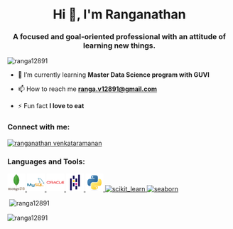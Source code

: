 <h1 align="center">Hi 👋, I'm Ranganathan</h1>
<h3 align="center">A focused and goal-oriented professional with an attitude of learning new things.</h3>

<p align="left"> <img src="https://komarev.com/ghpvc/?username=ranga12891&label=Profile%20views&color=0e75b6&style=flat" alt="ranga12891" /> </p>

- 🌱 I’m currently learning **Master Data Science program with GUVI**

- 📫 How to reach me **ranga.v12891@gmail.com**

- ⚡ Fun fact **I love to eat**

<h3 align="left">Connect with me:</h3>
<p align="left">
<a href="https://linkedin.com/in/ranganathan venkataramanan" target="blank"><img align="center" src="https://raw.githubusercontent.com/rahuldkjain/github-profile-readme-generator/master/src/images/icons/Social/linked-in-alt.svg" alt="ranganathan venkataramanan" height="30" width="40" /></a>
</p>

<h3 align="left">Languages and Tools:</h3>
<p align="left"> <a href="https://www.mongodb.com/" target="_blank" rel="noreferrer"> <img src="https://raw.githubusercontent.com/devicons/devicon/master/icons/mongodb/mongodb-original-wordmark.svg" alt="mongodb" width="40" height="40"/> </a> <a href="https://www.mysql.com/" target="_blank" rel="noreferrer"> <img src="https://raw.githubusercontent.com/devicons/devicon/master/icons/mysql/mysql-original-wordmark.svg" alt="mysql" width="40" height="40"/> </a> <a href="https://www.oracle.com/" target="_blank" rel="noreferrer"> <img src="https://raw.githubusercontent.com/devicons/devicon/master/icons/oracle/oracle-original.svg" alt="oracle" width="40" height="40"/> </a> <a href="https://pandas.pydata.org/" target="_blank" rel="noreferrer"> <img src="https://raw.githubusercontent.com/devicons/devicon/2ae2a900d2f041da66e950e4d48052658d850630/icons/pandas/pandas-original.svg" alt="pandas" width="40" height="40"/> </a> <a href="https://www.python.org" target="_blank" rel="noreferrer"> <img src="https://raw.githubusercontent.com/devicons/devicon/master/icons/python/python-original.svg" alt="python" width="40" height="40"/> </a> <a href="https://scikit-learn.org/" target="_blank" rel="noreferrer"> <img src="https://upload.wikimedia.org/wikipedia/commons/0/05/Scikit_learn_logo_small.svg" alt="scikit_learn" width="40" height="40"/> </a> <a href="https://seaborn.pydata.org/" target="_blank" rel="noreferrer"> <img src="https://seaborn.pydata.org/_images/logo-mark-lightbg.svg" alt="seaborn" width="40" height="40"/> </a> </p>

<p>&nbsp;<img align="center" src="https://github-readme-stats.vercel.app/api?username=ranga12891&show_icons=true&locale=en" alt="ranga12891" /></p>

<p><img align="center" src="https://github-readme-streak-stats.herokuapp.com/?user=ranga12891&" alt="ranga12891" /></p>

